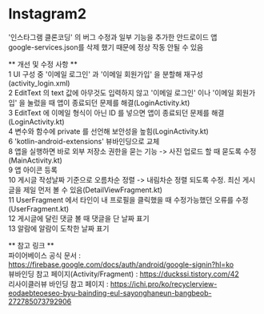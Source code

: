 # Instagram2

'인스타그램 클론코딩' 의 버그 수정과 일부 기능을 추가한 안드로이드 앱<br/>
google-services.json를 삭제 했기 때문에 정상 작동 안될 수 있음

** 개선 및 수정 사항 **<br/>
1 UI 구성 중 '이메일 로그인' 과 '이메일 회원가입' 을 분할해 재구성(activity_login.xml)<br/>
2 EditText 의 text 값에 아무것도 입력하지 않고 '이메일 로그인' 이나 '이메일 회원가입' 을 눌렀을 때 앱이 종료되던 문제를 해결(LoginActivity.kt)<br/>
3 EditText 에 이메일 형식이 아닌 ID 를 넣으면 앱이 종료되던 문제를 해결(LoginActivity.kt)<br/>
4 변수와 함수에 private 를 선언해 보안성을 높힘(LoginActivity.kt)<br/>
6 'kotlin-android-extensions' 뷰바인딩으로 교체<br/>
8 앱을 실행하면 바로 외부 저장소 권한을 묻는 기능 -> 사진 업로드 할 때 묻도록 수정(MainActivity.kt)<br/>
9 앱 아이콘 등록<br/>
10 게시글 작성날짜 기준으로 오름차순 정렬 -> 내림차순 정렬 되도록 수정. 최신 게시글을 제일 먼저 볼 수 있음(DetailViewFragment.kt)<br/>
11 UserFragment 에서 타인이 내 프로필을 클릭했을 때 수정가능했던 오류를 수정(UserFragment.kt)<br/>
12 게시글에 달린 댓글 볼 때 댓글을 단 날짜 표기<br/>
13 알람에 알람이 도착한 날짜 표기<br/>


** 참고 링크  **<br/>
파이어베이스 공식 문서 : https://firebase.google.com/docs/auth/android/google-signin?hl=ko<br/>
뷰바인딩 참고 페이지(Activity/Fragment) : https://duckssi.tistory.com/42<br/>
리사이클러뷰 바인딩 참고 페이지 : https://ichi.pro/ko/recyclerview-eodaebteoeseo-byu-bainding-eul-sayonghaneun-bangbeob-272785073792906<br/>
